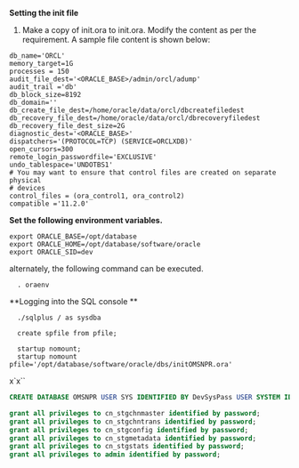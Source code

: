 **Setting the init file**

1. Make a copy of init.ora to init<database-name>.ora.
  Modify the content as per the requirement. A sample file content is shown below:

  ```
db_name='ORCL'
memory_target=1G
processes = 150
audit_file_dest='<ORACLE_BASE>/admin/orcl/adump'
audit_trail ='db'
db_block_size=8192
db_domain=''
db_create_file_dest=/home/oracle/data/orcl/dbcreatefiledest
db_recovery_file_dest=/home/oracle/data/orcl/dbrecoveryfiledest
db_recovery_file_dest_size=2G
diagnostic_dest='<ORACLE_BASE>'
dispatchers='(PROTOCOL=TCP) (SERVICE=ORCLXDB)'
open_cursors=300
remote_login_passwordfile='EXCLUSIVE'
undo_tablespace='UNDOTBS1'
# You may want to ensure that control files are created on separate physical
# devices
control_files = (ora_control1, ora_control2)
compatible ='11.2.0'
```
  
**Set the following environment variables.**
  
```  
export ORACLE_BASE=/opt/database
export ORACLE_HOME=/opt/database/software/oracle
export ORACLE_SID=dev
```
alternately, the following command can be executed.
```
  . oraenv
```
  
**Logging into the SQL console  **
 
```  
  ./sqlplus / as sysdba
```
```
  create spfile from pfile;  
```    
```
  startup nomount;
  startup nomount pfile='/opt/database/software/oracle/dbs/initOMSNPR.ora'
```  
x`x`` 
```sql
CREATE DATABASE OMSNPR USER SYS IDENTIFIED BY DevSysPass USER SYSTEM IDENTIFIED BY DevSystemPass MAXLOGFILES 5 MAXLOGHISTORY 10 MAXDATAFILES 50 CHARACTER SET US7ASCII NATIONAL CHARACTER SET AL16UTF16 DEFAULT TABLESPACE USERS DEFAULT TEMPORARY TABLESPACE TEMPTS UNDO TABLESPACE UNDOTBS;

grant all privileges to cn_stgchnmaster identified by password;
grant all privileges to cn_stgchntrans identified by password;
grant all privileges to cn_stgconfig identified by password;
grant all privileges to cn_stgmetadata identified by password;
grant all privileges to cn_stgstats identified by password;
grant all privileges to admin identified by password;
```
  
  
  
